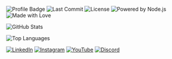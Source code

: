 ![Profile Badge](https://img.shields.io/badge/Profile-Active-green)
![Last Commit](https://img.shields.io/github/last-commit/tomass-sousa/Cyberia-Trading-Indicator)
![License](https://img.shields.io/badge/license-MIT-blueviolet)
![Powered by Node.js](https://img.shields.io/badge/Powered%20by-Node.js-339933?logo=node.js&style=flat-square)
![Made with Love](https://img.shields.io/badge/Made%20with-%E2%9D%A4-red)

![GitHub Stats](https://github-readme-stats.vercel.app/api?username=tomass-sousa&show_icons=true&theme=radical)

![Top Languages](https://github-readme-stats.vercel.app/api/top-langs/?username=tomass-sousa&layout=compact)

[![LinkedIn](https://img.shields.io/badge/LinkedIn-0077B5?logo=linkedin&style=flat-square&logoColor=white)](https://linkedin.com/in/tomass-sousa)
[![Instagram](https://img.shields.io/badge/Instagram-purple?logo=instagram&style=social)](https://instagram.com/tomass.sousa)
[![YouTube](https://img.shields.io/badge/YouTube-red?logo=youtube&style=social)](https://youtube.com/c/ToastAs)
[![Discord](https://img.shields.io/badge/Discord-7289DA?logo=discord&style=social)](https://discord.gg/Fbns3CK2vT)


